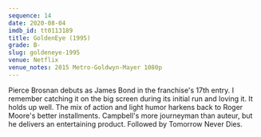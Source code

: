 ```yaml
---
sequence: 14
date: 2020-08-04
imdb_id: tt0113189
title: GoldenEye (1995)
grade: B-
slug: goldeneye-1995
venue: Netflix
venue_notes: 2015 Metro-Goldwyn-Mayer 1080p
---
```


Pierce Brosnan debuts as James Bond in the franchise's 17th entry. I remember catching it on the big screen during its initial run and loving it. It holds up well. The mix of action and light humor harkens back to Roger Moore's better installments. Campbell's more journeyman than auteur, but he delivers an entertaining product. Followed by <span data-imdb-id="tt0120347">Tomorrow Never Dies</span>.
